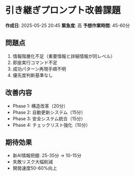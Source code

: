 # 引き継ぎプロンプト改善課題

**作成日**: 2025-05-25 20:45
**緊急度**: 高
**予想作業時間**: 45-60分

## 問題点
1. 情報階層化不足（重要情報と詳細情報が同レベル）
2. 即座実行コマンド不足
3. 成功パターン再現手順不明
4. 優先度判断基準なし

## 改善内容
- Phase 1: 構造改革（20分）
- Phase 2: 自動更新システム（15分）
- Phase 3: 安全システム統合（15分）
- Phase 4: チェックリスト強化（10分）

## 期待効果
- 新AI情報把握: 25-35分 → 10-15分
- 失敗リスク大幅削減
- 開発速度50-60%向上
